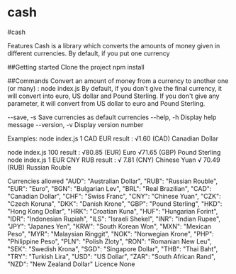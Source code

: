 # cash

#cash

Features
Cash is a library which converts the amounts of money given in different currencies.
By default, if you put one currency

##Getting started
Clone the project
npm install

##Commands
Convert an amount of money from a currency to another one (or many) :
node index.js 
By default, if you don't give the final currency, it will convert into euro, US dollar and Pound Sterling.
If you don't give any parameter, it will convert from US dollar to euro and Pound Sterling.

--save, -s Save currencies as default currencies
--help, -h Display help message
--version, -v Display version number

Examples:
node index.js 1 CAD EUR 
result : 
√1.60 (CAD) Canadian Dollar

node index.js 100
result :
√80.85 (EUR) Euro
√71.65 (GBP) Pound Sterling node index.js 1 EUR CNY RUB
result :
√ 7.81 (CNY) Chinese Yuan
√ 70.49 (RUB) Russian Rouble

Currencies allowed
"AUD": "Australian Dollar",
"RUB": "Russian Rouble",
"EUR": "Euro",
"BGN": "Bulgarian Lev",
"BRL": "Real Brazilian",
"CAD": "Canadian Dollar",
"CHF": "Swiss Franc",
"CNY": "Chinese Yuan",
"CZK": "Czech Koruna",
"DKK": "Danish Krone",
"GBP": "Pound Sterling",
"HKD": "Hong Kong Dollar",
"HRK": "Croatian Kuna",
"HUF": "Hungarian Forint",
"IDR": "Indonesian Rupiah",
"ILS": "Israeli Shekel",
"INR": "Indian Rupee",
"JPY": "Japanes Yen",
"KRW": "South Korean Won",
"MXN": "Mexican Peso",
"MYR": "Malaysian Ringgit",
"NOK": "Norwegian Krone",
"PHP": "Philippine Peso",
"PLN": "Polish Zloty",
"RON": "Romanian New Leu",
"SEK": "Swedish Krona",
"SGD": "Singapore Dollar",
"THB": "Thai Baht",
"TRY": "Turkish Lira",
"USD": "US Dollar",
"ZAR": "South African Rand",
"NZD": "New Zealand Dollar"
Licence
None

